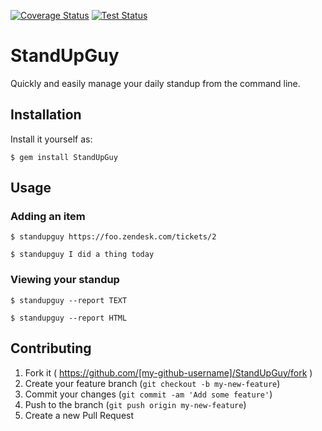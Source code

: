 [![Coverage Status](https://img.shields.io/coveralls/apanzerj/StandUpGuy.svg)](https://coveralls.io/r/apanzerj/StandUpGuy) [![Test Status](https://travis-ci.org/apanzerj/StandUpGuy.svg?branch=master)](https://travis-ci.org/apanzerj/StandUpGuy)

# StandUpGuy

Quickly and easily manage your daily standup from the command line.

## Installation

Install it yourself as:

    $ gem install StandUpGuy

## Usage
  
### Adding an item

    $ standupguy https://foo.zendesk.com/tickets/2

    $ standupguy I did a thing today

### Viewing your standup

    $ standupguy --report TEXT

    $ standupguy --report HTML

## Contributing

1. Fork it ( https://github.com/[my-github-username]/StandUpGuy/fork )
2. Create your feature branch (`git checkout -b my-new-feature`)
3. Commit your changes (`git commit -am 'Add some feature'`)
4. Push to the branch (`git push origin my-new-feature`)
5. Create a new Pull Request
